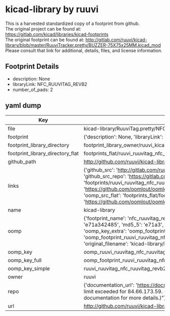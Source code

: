 # kicad-library by ruuvi  
This is a harvested standardized copy of a footprint from github.  
The original project can be found at:  
https://gitlab.com/kicad/libraries/kicad-footprints  
The original footprint can be found at:
http://gitlab.com/ruuvi/kicad-library/blob/master/RuuviTracker.pretty/BUZZER-75X75x25MM.kicad_mod
Please consult that link for additional, details, files, and license information.  
## Footprint Details
* description: None  
* libraryLink: NFC_RUUVITAG_REVB2  
* number_of_pads: 2  
## yaml dump  
| Key | Value |  
| --- | --- |  
| file | kicad-library/RuuviTag.pretty/NFC_RUUVITAG_REVB2.kicad_mod |  
| footprint | {'description': None, 'libraryLink': 'NFC_RUUVITAG_REVB2', 'number_of_pads': 2} |  
| footprint_library_directory | footprint_library_owner/ruuvi_kicad-library |  
| footprint_library_directory_flat | footprints_flat/ruuvi_ruuvitag_nfc_ruuvitag_revb2/working |  
| github_path | http://github.com/ruuvi/kicad-library/blob/master/RuuviTag.pretty/NFC_RUUVITAG_REVB2.kicad_mod |  
| links | {'github_src': 'http://gitlab.com/ruuvi/kicad-library/blob/master/RuuviTracker.pretty/BUZZER-75X75x25MM.kicad_mod', 'github_src_repo': 'https://gitlab.com/kicad/libraries/kicad-footprints', 'oomp_bot': 'footprints/ruuvi_ruuvitag_nfc_ruuvitag_revb2/working', 'oomp_bot_github': 'https://github.com/oomlout/oomlout_oomp_footprint_bot/tree/main/footprints/ruuvi_ruuvitag_nfc_ruuvitag_revb2/working', 'oomp_src_flat': 'footprints_flat/footprints_flat/ruuvi_ruuvitag_nfc_ruuvitag_revb2/working', 'oomp_src_flat_github': 'https://github.com/oomlout/oomlout_oomp_footprint_src/tree/main/footprints_flat/ruuvi_ruuvitag_nfc_ruuvitag_revb2/working'} |  
| name | kicad-library |  
| oomp | {'footprint_name': 'nfc_ruuvitag_revb2', 'library_name': 'ruuvitag', 'md5': 'e71a342485a4a7a2745ea6eef94b05ec', 'md5_10': 'e71a342485', 'md5_5': 'e71a3', 'md5_6': 'e71a34', 'oomp_key': 'oomp_ruuvi_ruuvitag_nfc_ruuvitag_revb2', 'oomp_key_extra': 'oomp_footprint_ruuvi_ruuvitag_nfc_ruuvitag_revb2', 'oomp_key_full': 'oomp_footprint_ruuvi_ruuvitag_nfc_ruuvitag_revb2_e71a34', 'oomp_key_simple': 'ruuvi_ruuvitag_nfc_ruuvitag_revb2', 'original_filename': 'kicad-library/RuuviTag.pretty/NFC_RUUVITAG_REVB2.kicad_mod', 'owner_name': 'ruuvi'} |  
| oomp_key | oomp_ruuvi_ruuvitag_nfc_ruuvitag_revb2 |  
| oomp_key_full | oomp_footprint_ruuvi_ruuvitag_nfc_ruuvitag_revb2 |  
| oomp_key_simple | ruuvi_ruuvitag_nfc_ruuvitag_revb2 |  
| owner | ruuvi |  
| repo | {'documentation_url': 'https://docs.github.com/rest/overview/resources-in-the-rest-api#rate-limiting', 'message': "API rate limit exceeded for 84.66.173.59. (But here's the good news: Authenticated requests get a higher rate limit. Check out the documentation for more details.)"} |  
| url | http://github.com/ruuvi/kicad-library |  

